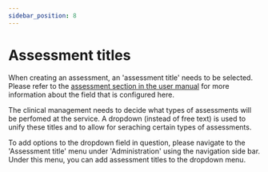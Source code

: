 ```yaml
---
sidebar_position: 8
---
```


# Assessment titles


When creating an assessment, an 'assessment title' needs to be selected. 
Please refer to the [assessment section in the user manual](https://mhira-project.github.io/documentation/docs/user-manual/assessments) for more information about the field that is configured here. 

The clinical management needs to decide what types of assessments will be perfomed at the service.
A dropdown (instead of free text) is used  to unify these titles and to allow for seraching certain types of assessments.  

To add options to the dropdown field in question, please navigate to the 'Assessment title' menu under 'Administration' using the navigation side bar. 
Under this menu, you can add assessment titles to the dropdown menu. 